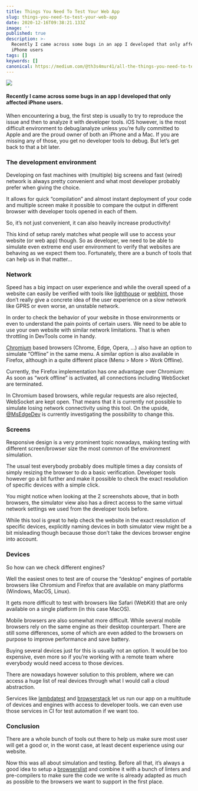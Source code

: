 ```yaml
---
title: Things You Need To Test Your Web App
slug: things-you-need-to-test-your-web-app
date: 2020-12-16T09:38:21.133Z
image: ''
published: true
description: >-
  Recently I came across some bugs in an app I developed that only affected
  iPhone users
tags: []
keywords: []
canonical: https://medium.com/@th3s4mur41/all-the-things-you-need-to-test-your-web-app-5efbc3028d13
---
```


![](C:\src\test\medium-export\posts\md_1712848580652\img\0__YGa5XtsuA4IXtR__W.jpg)

#### Recently I came across some bugs in an app I developed that only affected iPhone users.

When encountering a bug, the first step is usually to try to reproduce the issue and then to analyze it with developer tools. iOS however, is the most difficult environment to debug/analyze unless you’re fully committed to Apple and are the proud owner of both an iPhone and a Mac. If you are missing any of those, you get no developer tools to debug. But let’s get back to that a bit later.

### The development environment

Developing on fast machines with (multiple) big screens and fast (wired) network is always pretty convenient and what most developer probably prefer when giving the choice.

It allows for quick “compilation” and almost instant deployment of your code and multiple screen make it possible to compare the output in different browser with developer tools opened in each of them.

So, it’s not just convenient, it can also heavily increase productivity!

This kind of setup rarely matches what people will use to access your website (or web app) though. So as developer, we need to be able to simulate even extreme end user environment to verify that websites are behaving as we expect them too. Fortunately, there are a bunch of tools that can help us in that matter…

### Network

Speed has a big impact on user experience and while the overall speed of a website can easily be verified with tools like [lighthouse](https://developers.google.com/web/tools/lighthouse/) or [webhint](https://webhint.io/), those don’t really give a concrete idea of the user experience on a slow network like GPRS or even worse, an unstable network.

In order to check the behavior of your website in those environments or even to understand the pain points of certain users. We need to be able to use your own website with similar network limitations. That is when throttling in DevTools come in handy.

[Chromium](https://www.chromium.org/Home) based browsers (Chrome, Edge, Opera, …) also have an option to simulate “Offline” in the same menu. A similar option is also available in Firefox, although in a quite different place (Menu > More > Work Offline).

Currently, the Firefox implementation has one advantage over Chromium: As soon as “work offline” is activated, all connections including WebSocket are terminated.

In Chromium based browsers, while regular requests are also rejected, WebSocket are kept open. That means that it is currently not possible to simulate losing network connectivity using this tool. On the upside, [@MsEdgeDev](https://twitter.com/MSEdgeDev) is currently investigating the possibility to change this.

### Screens

Responsive design is a very prominent topic nowadays, making testing with different screen/browser size the most common of the environment simulation.

The usual test everybody probably does multiple times a day consists of simply resizing the browser to do a basic verification. Developer tools however go a bit further and make it possible to check the exact resolution of specific devices with a simple click.

You might notice when looking at the 2 screenshots above, that in both browsers, the simulator view also has a direct access to the same virtual network settings we used from the developer tools before.

While this tool is great to help check the website in the exact resolution of specific devices, explicitly naming devices in both simulator view might be a bit misleading though because those don’t take the devices browser engine into account.

### Devices

So how can we check different engines?

Well the easiest ones to test are of course the “desktop” engines of portable browsers like Chromium and Firefox that are available on many platforms (Windows, MacOS, Linux).

It gets more difficult to test with browsers like Safari (WebKit) that are only available on a single platform (in this case MacOS).

Mobile browsers are also somewhat more difficult. While several mobile browsers rely on the same engine as their desktop counterpart. There are still some differences, some of which are even added to the browsers on purpose to improve performance and save battery.

Buying several devices just for this is usually not an option. It would be too expensive, even more so if you’re working with a remote team where everybody would need access to those devices.

There are nowadays however solution to this problem, where we can access a huge list of real devices through what I would call a cloud abstraction.

Services like [lambdatest](http://www.lambdatest.com) and [browserstack](http://www.browserstack.com) let us run our app on a multitude of devices and engines with access to developer tools. we can even use those services in CI for test automation if we want too.

### Conclusion

There are a whole bunch of tools out there to help us make sure most user will get a good or, in the worst case, at least decent experience using our website.

Now this was all about simulation and testing. Before all that, it’s always a good idea to setup a [browserslist](https://github.com/browserslist/browserslist) and combine it with a bunch of linters and pre-compilers to make sure the code we write is already adapted as much as possible to the browsers we want to support in the first place.
